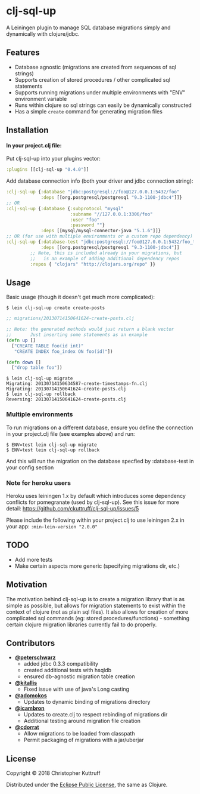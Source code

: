 # clj-sql-up
A Leiningen plugin to manage SQL database migrations simply and dynamically with clojure/jdbc.

## Features
* Database agnostic (migrations are created from sequences of sql strings)
* Supports creation of stored procedures / other complicated sql statements
* Supports running migrations under multiple environments with "ENV" environment variable
* Runs within clojure so sql strings can easily be dynamically constructed
* Has a simple `create` command for generating migration files

## Installation
#### In your project.clj file:

Put clj-sql-up into your plugins vector:
```clojure
:plugins [[clj-sql-up "0.4.0"]]
```

Add database connection info (both your driver and jdbc connection string):

```clojure
:clj-sql-up {:database "jdbc:postgresql://foo@127.0.0.1:5432/foo"
             :deps [[org.postgresql/postgresql "9.3-1100-jdbc4"]]}
;; OR
:clj-sql-up {:database {:subprotocol "mysql"
                        :subname "//127.0.0.1:3306/foo"
                        :user "foo"
                        :password ""}
             :deps [[mysql/mysql-connector-java "5.1.6"]]}
;; OR (for use with multiple environments or a custom repo dependency)
:clj-sql-up {:database-test "jdbc:postgresql://foo@127.0.0.1:5432/foo_test"
             :deps [[org.postgresql/postgresql "9.3-1100-jdbc4"]]
	     ;; Note, this is included already in your migrations, but
	     ;;   is an example of adding additional dependency repos
	     :repos { "clojars" "http://clojars.org/repo" }}

```

## Usage
Basic usage (though it doesn't get much more complicated):

    $ lein clj-sql-up create create-posts

```clojure
;; migrations/20130714150641624-create-posts.clj

;; Note: the generated methods would just return a blank vector
;;       Just inserting some statements as an example
(defn up []
  ["CREATE TABLE foo(id int)"
   "CREATE INDEX foo_index ON foo(id)"])

(defn down []
  ["drop table foo"])
```
	$ lein clj-sql-up migrate
	Migrating: 20130714150634587-create-timestamps-fn.clj
	Migrating: 20130714150641624-create-posts.clj
	$ lein clj-sql-up rollback
	Reversing: 20130714150641624-create-posts.clj

### Multiple environments
To run migrations on a different database, ensure you define the connection in your project.clj file (see examples above)
and run:

	$ ENV=test lein clj-sql-up migrate
	$ ENV=test lein clj-sql-up rollback

And this will run the migration on the database specfied by :database-test in your config section

### Note for heroku users
Heroku uses leiningen 1.x by default which introduces some dependency conflicts for pomegranate (used by clj-sql-up).  See this issue for more detail: https://github.com/ckuttruff/clj-sql-up/issues/5

Please include the following within your project.clj to use leiningen 2.x in your app: `:min-lein-version "2.0.0"`

## TODO
* Add more tests
* Make certain aspects more generic (specifying migrations dir, etc.)

## Motivation
The motivation behind clj-sql-up is to create a migration library that is as simple as possible, but allows for migration statements to exist within the context of clojure (not as plain sql files).  It also allows for creation of more complicated sql commands (eg: stored procedures/functions) - something certain clojure migration libraries currently fail to do properly.

## Contributors
* **[@peterschwarz](https://github.com/peterschwarz)**
    * added jdbc 0.3.3 compatibility
    * created additional tests with hsqldb
    * ensured db-agnostic migration table creation
* **[@kitallis](https://github.com/kitallis)**
    * Fixed issue with use of java's Long casting
* **[@adomokos](https://github.com/adomokos)**
    * Updates to dynamic binding of migrations directory
* **[@icambron](https://github.com/icambron)**
    * Updates to create.clj to respect rebinding of migrations dir
    * Additional testing around migration file creation
* **[@cdorrat](https://github.com/cdorrat)**
    * Allow migrations to be loaded from classpath
    * Permit packaging of migrations with a jar/uberjar

## License
Copyright © 2018 Christopher Kuttruff

Distributed under the [Eclipse Public License](http://www.eclipse.org/legal/epl-v10.html), the same as Clojure.
